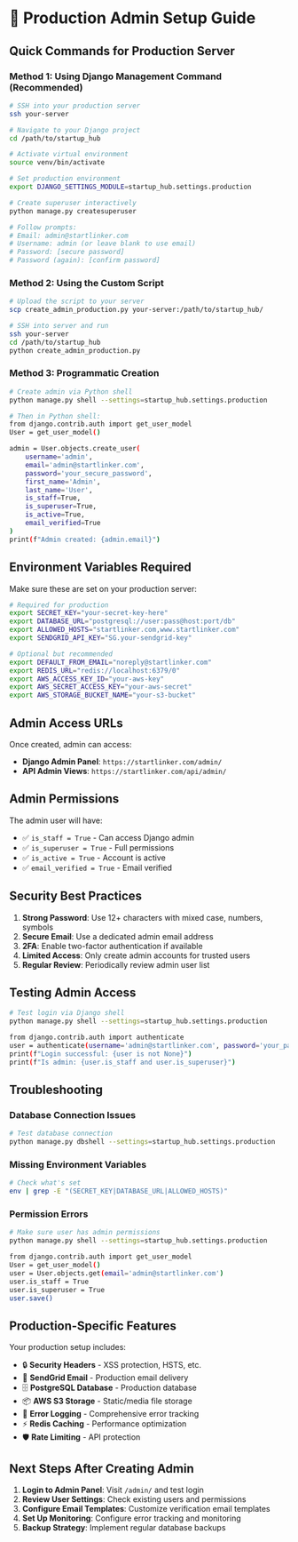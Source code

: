 # 🔐 Production Admin Setup Guide

## Quick Commands for Production Server

### Method 1: Using Django Management Command (Recommended)
```bash
# SSH into your production server
ssh your-server

# Navigate to your Django project
cd /path/to/startup_hub

# Activate virtual environment
source venv/bin/activate

# Set production environment
export DJANGO_SETTINGS_MODULE=startup_hub.settings.production

# Create superuser interactively
python manage.py createsuperuser

# Follow prompts:
# Email: admin@startlinker.com
# Username: admin (or leave blank to use email)
# Password: [secure password]
# Password (again): [confirm password]
```

### Method 2: Using the Custom Script
```bash
# Upload the script to your server
scp create_admin_production.py your-server:/path/to/startup_hub/

# SSH into server and run
ssh your-server
cd /path/to/startup_hub
python create_admin_production.py
```

### Method 3: Programmatic Creation
```bash
# Create admin via Python shell
python manage.py shell --settings=startup_hub.settings.production

# Then in Python shell:
from django.contrib.auth import get_user_model
User = get_user_model()

admin = User.objects.create_user(
    username='admin',
    email='admin@startlinker.com', 
    password='your_secure_password',
    first_name='Admin',
    last_name='User',
    is_staff=True,
    is_superuser=True,
    is_active=True,
    email_verified=True
)
print(f"Admin created: {admin.email}")
```

## Environment Variables Required

Make sure these are set on your production server:

```bash
# Required for production
export SECRET_KEY="your-secret-key-here"
export DATABASE_URL="postgresql://user:pass@host:port/db"
export ALLOWED_HOSTS="startlinker.com,www.startlinker.com"
export SENDGRID_API_KEY="SG.your-sendgrid-key"

# Optional but recommended
export DEFAULT_FROM_EMAIL="noreply@startlinker.com"
export REDIS_URL="redis://localhost:6379/0"
export AWS_ACCESS_KEY_ID="your-aws-key"
export AWS_SECRET_ACCESS_KEY="your-aws-secret"
export AWS_STORAGE_BUCKET_NAME="your-s3-bucket"
```

## Admin Access URLs

Once created, admin can access:

- **Django Admin Panel**: `https://startlinker.com/admin/`
- **API Admin Views**: `https://startlinker.com/api/admin/`

## Admin Permissions

The admin user will have:

- ✅ `is_staff = True` - Can access Django admin
- ✅ `is_superuser = True` - Full permissions  
- ✅ `is_active = True` - Account is active
- ✅ `email_verified = True` - Email verified

## Security Best Practices

1. **Strong Password**: Use 12+ characters with mixed case, numbers, symbols
2. **Secure Email**: Use a dedicated admin email address  
3. **2FA**: Enable two-factor authentication if available
4. **Limited Access**: Only create admin accounts for trusted users
5. **Regular Review**: Periodically review admin user list

## Testing Admin Access

```bash
# Test login via Django shell
python manage.py shell --settings=startup_hub.settings.production

from django.contrib.auth import authenticate
user = authenticate(username='admin@startlinker.com', password='your_password')
print(f"Login successful: {user is not None}")
print(f"Is admin: {user.is_staff and user.is_superuser}")
```

## Troubleshooting

### Database Connection Issues
```bash
# Test database connection
python manage.py dbshell --settings=startup_hub.settings.production
```

### Missing Environment Variables
```bash
# Check what's set
env | grep -E "(SECRET_KEY|DATABASE_URL|ALLOWED_HOSTS)"
```

### Permission Errors
```bash
# Make sure user has admin permissions
python manage.py shell --settings=startup_hub.settings.production

from django.contrib.auth import get_user_model
User = get_user_model()
user = User.objects.get(email='admin@startlinker.com')
user.is_staff = True
user.is_superuser = True
user.save()
```

## Production-Specific Features

Your production setup includes:

- 🔒 **Security Headers** - XSS protection, HSTS, etc.
- 📧 **SendGrid Email** - Production email delivery
- 🗄️ **PostgreSQL Database** - Production database
- 📦 **AWS S3 Storage** - Static/media file storage  
- 🚨 **Error Logging** - Comprehensive error tracking
- ⚡ **Redis Caching** - Performance optimization
- 🛡️ **Rate Limiting** - API protection

## Next Steps After Creating Admin

1. **Login to Admin Panel**: Visit `/admin/` and test login
2. **Review User Settings**: Check existing users and permissions  
3. **Configure Email Templates**: Customize verification email templates
4. **Set Up Monitoring**: Configure error tracking and monitoring
5. **Backup Strategy**: Implement regular database backups